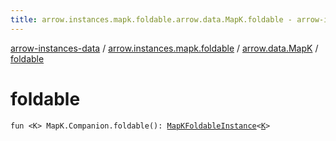 ```yaml
---
title: arrow.instances.mapk.foldable.arrow.data.MapK.foldable - arrow-instances-data
---
```


[arrow-instances-data](../../index.html) / [arrow.instances.mapk.foldable](../index.html) / [arrow.data.MapK](index.html) / [foldable](./foldable.html)

# foldable

`fun <K> MapK.Companion.foldable(): `[`MapKFoldableInstance`](../../arrow.instances/-map-k-foldable-instance/index.html)`<`[`K`](foldable.html#K)`>`